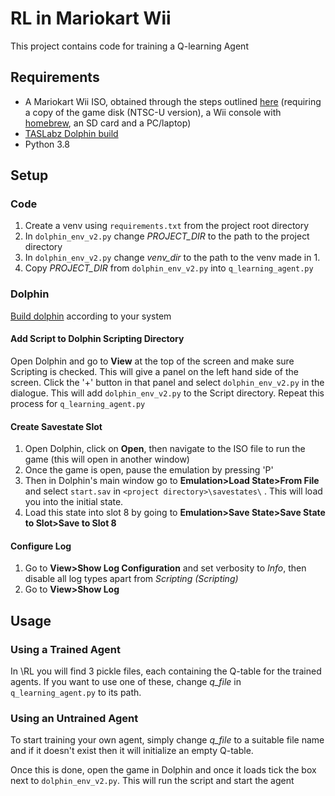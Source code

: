 # RL in Mariokart Wii

This project contains code for training a Q-learning Agent

## Requirements
- A Mariokart Wii ISO, obtained through the steps outlined [here](https://dolphin-emu.org/docs/guides/ripping-games/) (requiring a copy of the game disk (NTSC-U version), a Wii console with [homebrew](https://www.wiibrew.org/wiki/Homebrew_setup), an SD card and a PC/laptop)
- [TASLabz Dolphin build](https://github.com/TASLabz/dolphin)
- Python 3.8
## Setup
### Code
1. Create a venv using `requirements.txt` from the project root directory
2. In `dolphin_env_v2.py` change _PROJECT_DIR_ to the path to the project directory
3. In `dolphin_env_v2.py` change _venv_dir_ to the path to the venv made in 1.
4. Copy _PROJECT_DIR_ from `dolphin_env_v2.py` into `q_learning_agent.py`
### Dolphin
[Build dolphin](https://github.com/dolphin-emu/dolphin) according to your system
#### Add Script to Dolphin Scripting Directory
Open Dolphin and go to __View__ at the top of the screen and make sure Scripting is checked. This will give a panel on the left hand side of the screen. Click the '+' button in that panel and select `dolphin_env_v2.py` in the dialogue. This will add `dolphin_env_v2.py` to the Script directory. Repeat this process for `q_learning_agent.py`
#### Create Savestate Slot
1. Open Dolphin, click on __Open__, then navigate to the ISO file to run the game (this will open in another window)
2. Once the game is open, pause the emulation by pressing 'P'
3. Then in Dolphin's main window go to __Emulation>Load State>From File__ and select `start.sav` in `<project directory>\savestates\` . This will load you into the initial state.
4. Load this state into slot 8 by going to __Emulation>Save State>Save State to Slot>Save to Slot 8__
#### Configure Log
1. Go to __View>Show Log Configuration__ and set verbosity to _Info_, then disable all log types apart from _Scripting (Scripting)_
2. Go to __View>Show Log__

## Usage
### Using a Trained Agent
In <project directory>\RL you will find 3 pickle files, each containing the Q-table for the trained agents. If you want to use one of these, change _q_file_ in `q_learning_agent.py` to its path.
### Using an Untrained Agent
To start training your own agent, simply change _q_file_ to a suitable file name and if it doesn't exist then it will initialize an empty Q-table.

Once this is done, open the game in Dolphin and once it loads tick the box next to `dolphin_env_v2.py`. This will run the script and start the agent